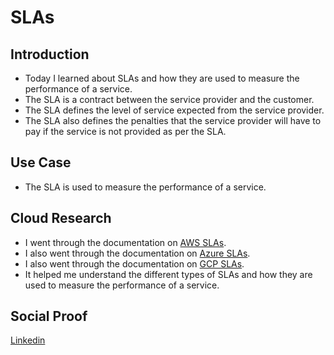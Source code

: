 # SLAs

## Introduction

- Today I learned about SLAs and how they are used to measure the performance of a service.
- The SLA is a contract between the service provider and the customer.
- The SLA defines the level of service expected from the service provider.
- The SLA also defines the penalties that the service provider will have to pay if the service is not provided as per the SLA.

## Use Case

- The SLA is used to measure the performance of a service.

## Cloud Research

- I went through the documentation on [AWS SLAs](https://aws.amazon.com/compute/sla/).
- I also went through the documentation on [Azure SLAs](https://azure.microsoft.com/en-in/support/legal/sla/summary/).
- I also went through the documentation on [GCP SLAs](https://cloud.google.com/terms/sla).
- It helped me understand the different types of SLAs and how they are used to measure the performance of a service.

## Social Proof

[Linkedin](https://www.linkedin.com/feed/update/urn:li:share:7128799804679213056/)
